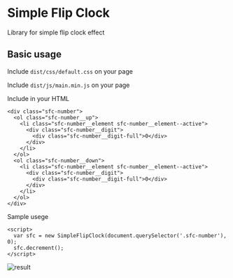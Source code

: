 # Simple Flip Clock

Library for simple flip clock effect

## Basic usage

Include `dist/css/default.css` on your page

Include `dist/js/main.min.js` on your page

Include in your HTML

    <div class="sfc-number">
      <ol class="sfc-number__up">
        <li class="sfc-number__element sfc-number__element--active">
          <div class="sfc-number__digit">
            <div class="sfc-number__digit-full">0</div>
          </div>
        </li>
      </ol>
      <ol class="sfc-number__down">
        <li class="sfc-number__element sfc-number__element--active">
          <div class="sfc-number__digit">
            <div class="sfc-number__digit-full">0</div>
          </div>
        </li>
      </ol>
    </div>

Sample usege

    <script>
      var sfc = new SimpleFlipClock(document.querySelector('.sfc-number'), 0);
      sfc.decrement();
    </script>

![result](https://i.gyazo.com/8925a6b8f2d4d82ee9b4307a25e48017.gif)
